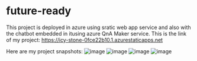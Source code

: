 # future-ready





This project is deployed in azure using sratic web app service and also with the chatbot embedded in itusing azure QnA Maker service.
This is the link of my project:
https://icy-stone-0fce22b10.1.azurestaticapps.net

Here are my project snapshots:
![image](https://user-images.githubusercontent.com/100664045/179247526-bed35803-7780-448f-b250-d8e1e15b6946.png)
![image](https://user-images.githubusercontent.com/100664045/179247642-5adfb65c-606c-45d4-81a3-a216a0e5f681.png)
![image](https://user-images.githubusercontent.com/100664045/179247732-5e659fc5-2241-46b8-8f6b-8b2b541ff809.png)
![image](https://user-images.githubusercontent.com/100664045/179247845-23fe90c5-37ff-42ad-8710-3771b3548a6d.png)

